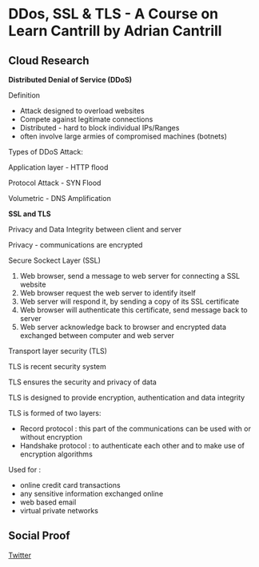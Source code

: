 

# DDos, SSL & TLS - A Course on Learn Cantrill by Adrian Cantrill



## Cloud Research

**Distributed Denial of Service (DDoS)**

Definition

- Attack designed to overload websites
- Compete against legitimate connections
- Distributed - hard to block individual IPs/Ranges
- often involve large armies of compromised machines (botnets)


Types of DDoS Attack:

Application layer - HTTP flood

Protocol Attack - SYN Flood

Volumetric - DNS Amplification

**SSL and TLS**

Privacy and Data Integrity between client and server

Privacy -  communications are encrypted

Secure Sockect Layer (SSL)

1. Web browser, send a message to web server for connecting a SSL website
2. Web browser request the web server to identify itself
3. Web server will respond it, by sending a copy of its SSL certificate
4. Web browser will authenticate this certificate, send message back to server
5. Web server acknowledge back to browser and encrypted data exchanged between computer and web server

Transport layer security (TLS)

TLS is recent security system

TLS ensures the security and privacy of data

TLS is designed to provide encryption, authentication and data integrity

TLS is formed of two layers:

- Record protocol : this part of the communications can be used with or without encryption
- Handshake protocol : to authenticate each other and to make use of encryption algorithms

Used for : 

- online credit card transactions
- any sensitive information exchanged online
- web based email
- virtual private networks


## Social Proof

[Twitter](https://twitter.com/JoeSeven08/status/1526833387834847232)

